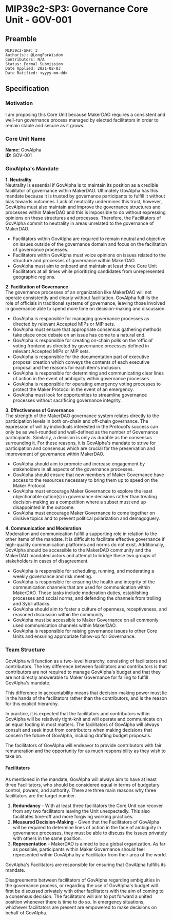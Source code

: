 # MIP39c2-SP3: Governance Core Unit - GOV-001

## Preamble

```
MIP39c2-SP#: 3
Author(s): @LongForWisdom
Contributors: N/A
Status: Formal Submission
Date Applied: 2021-02-03
Date Ratified: <yyyy-mm-dd>
```

## Specification
    
### Motivation

I am proposing this Core Unit because MakerDAO requires a consistent and well-run governance process managed by elected facilitators in order to remain stable and secure as it grows.
    
### Core Unit Name

**Name:** GovAlpha  
**ID:** GOV-001  

### GovAlpha's Mandate

**1. Neutrality**  
Neutrality is essential if GovAlpha is to maintain its position as a credible facilitator of governance within MakerDAO. Ultimately GovAlpha has this mandate because it is trusted by governance participants to fulfill it without bias towards outcomes. Lack of neutrality undermines this trust, however, GovAlpha must also maintain and improve the governance structures and processes within MakerDAO and this is impossible to do without expressing opinions on these structures and processes. Therefore, the Facilitators of GovAlpha commit to neutrality in areas unrelated to the governance of MakerDAO.
- Facilitators within GovAlpha are required to remain neutral and objective on issues outside of the governance domain and focus on the facilitation of governance processes.
- Facilitators within GovAlpha must voice opinions on issues related to the structure and processes of governance within MakerDAO. 
- GovAlpha must aim to onboard and maintain at least three Core Unit Facilitators at all times while prioritizing candidates from unrepresented geographic regions.

**2. Facilitation of Governance**  
The governance processes of an organization like MakerDAO will not operate consistently and clearly without facilitation. GovAlpha fulfills the role of officials in traditional systems of governance, leaving those involved in governance able to spend more time on decision-making and discussion.
- GovAlpha is responsible for managing governance processes as directed by relevant Accepted MIPs or MIP sets. 
- GovAlpha must ensure that appropriate consensus gathering methods take place once debate on an issue has come to a natural end.
- GovAlpha is responsible for creating on-chain polls on the ‘official’ voting frontend as directed by governance processes defined in relevant Accepted MIPs or MIP sets.
- GovAlpha is responsible for the documentation part of executive proposal creation which conveys the contents of each executive proposal and the reasons for each item's inclusion.
- GovAlpha is responsible for determining and communicating clear lines of action in the event of ambiguity within governance processes.
- GovAlpha is responsible for operating emergency voting processes to protect the Maker Protocol in the event of an emergency.
- GovAlpha must look for opportunities to streamline governance processes without sacrificing governance integrity. 

**3. Effectiveness of Governance**  
The strength of the MakerDAO governance system relates directly to the participation levels in both on-chain and off-chain governance. The expression of will by individuals interested in the Protocol’s success can only be as well-rounded and well-defined as the number of Governance participants. Similarly, a decision is only as durable as the consensus surrounding it. For these reasons, it is GovAlpha's mandate to strive for participation and consensus which are crucial for the preservation and improvement of governance within MakerDAO.
- GovAlpha should aim to promote and increase engagement by stakeholders in all aspects of the governance processes. 
- GovAlpha should ensure that new members of Maker Governance have access to the resources necessary to bring them up to speed on the Maker Protocol.
- GovAlpha must encourage Maker Governance to explore the least objectionable option(s) in governance decisions rather than treating decision-making as a competition where a subset must end up disappointed in the outcome. 
- GovAlpha must encourage Maker Governance to come together on divisive topics and to prevent political polarization and demagoguery. 

**4. Communication and Moderation**  
Moderation and communication fulfill a supporting role in relation to the other items of the mandate. It is difficult to facilitate effective governance if high-quality communication platforms and norms do not exist. Additionally, GovAlpha should be accessible to the MakerDAO community and the MakerDAO mandated actors and attempt to bridge these two groups of stakeholders in cases of disagreement.
- GovAlpha is responsible for scheduling, running, and moderating a weekly governance and risk meeting.
- GovAlpha is responsible for ensuring the health and integrity of the communication channels that are used for communication within MakerDAO. These tasks include moderation duties, establishing processes and social norms, and defending the channels from trolling and Sybil attacks.
- GovAlpha should aim to foster a culture of openness, receptiveness, and reasoned discussion within the community.
- GovAlpha must be accessible to Maker Governance on all commonly used communication channels within MakerDAO.
- GovAlpha is responsible for raising governance issues to other Core Units and ensuring appropriate follow-up for Governance. 

### Team Structure

GovAlpha will function as a two-level hierarchy, consisting of facilitators and contributors. The key difference between facilitators and contributors is that contributors are not required to manage GovAlpha's budget and that they are not directly answerable to Maker Governance for failing to fulfill GovAlpha's mandate. 

This difference in accountability means that decision-making power must lie in the hands of the facilitators rather than the contributors, and is the reason for this explicit hierarchy. 

In practice, it is expected that the facilitators and contributors within GovAlpha will be relatively tight-knit and will operate and communicate on an equal footing in most matters. The facilitators of GovAlpha will always consult and seek input from contributors when making decisions that concern the future of GovAlpha, including drafting budget proposals.

The facilitators of GovAlpha will endeavor to provide contributors with fair remuneration and the opportunity for as much responsibility as they wish to take on.

#### Facilitators 

 As mentioned in the mandate, GovAlpha will always aim to have at least three Facilitators, who should be considered equal in terms of budgetary control, powers, and authority. There are three main reasons why three facilitators are the target number.
1. **Redundancy** - With at least three facilitators the Core Unit can recover from any two facilitators leaving the Unit unexpectedly. This also facilitates time-off and more forgiving working practices.
2. **Measured Decision-Making** - Given that the Facilitators of GovAlpha will be required to determine lines of action in the face of ambiguity in governance processes, they must be able to discuss the issues privately with others in the same position.
3. **Representation** - MakerDAO is aimed to be a global organization. As far as possible, participants within Maker Governance should feel represented within GovAlpha by a Facilitator from their area of the world.

GovAlpha's Facilitators are responsible for ensuring that GovAlpha fulfills its mandate.

Disagreements between facilitators of GovAlpha regarding ambiguities in the governance process, or regarding the use of GovAlpha's budget will first be discussed privately with other facilitators with the aim of coming to a consensus decision. The facilitators will aim to put forward a united position whenever there is time to do so. In emergency situations, whichever facilitators are present are empowered to make decisions on behalf of GovAlpha.

